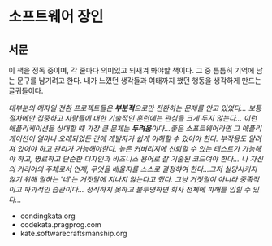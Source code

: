 # 소프트웨어 장인

## 서문

이 책을 정독 중이며, 각 줄마다 의미있고 되새겨 봐야할 책이다. 그 중 틈틈히 기억에 남는 문구를 남기려고 한다. 내가 느꼈던 생각들과 여태까지 했던 행동을 생각하게 만드는 글귀들이다.

_대부분의 애자일 전환 프로젝트들은 **부분적**으로만 전환하는 문제를 안고 있었다... 보통 절차에만 집중하고 사람들에 대한 기술적인 훈련에는 관심을 크게 두지 않는다... 이런 애플리케이션을 상대할 떄 가장 큰 문제는 **두려움**이다...좋은 소프트웨어라면 그 애플리케이션이 얼마나 오래되었든 간에 개발자가 쉽게 이해할 수 있어야 한다. 부작용도 알려져 있어야 하고 관리가 가능해야한다. 높은 커버리지에 신뢰할 수 있는 테스트가 가능해야 하고, 명료하고 단순한 디자인과 비즈니스 용어로 잘 기술된 코드여야 한다... 나 자신의 커리어의 주체로서 언제, 무엇을 배울지를 스스로 결정햐여 한다...그저 실망시키지 않기 위해 말하는 '네'는 거짓말에 지나지 않는다고 했다. 그냥 거짓말이 아니라 중족적이고 파괴적인 습관이다... 정직하지 못하고 불투명하면 회사 전체에 피해를 입힐 수 있다..._

- condingkata.org
- codekata.pragprog.com
- kate.softwarecraftsmanship.org
